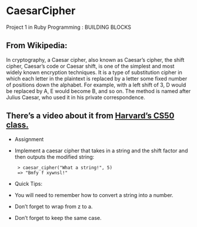 # CaesarCipher
Project 1 in Ruby Programming : BUILDING BLOCKS

## From Wikipedia:

In cryptography, a Caesar cipher, also known as Caesar’s cipher, the shift cipher, Caesar’s code or Caesar shift, is one of the simplest and most widely known encryption techniques. It is a type of substitution cipher in which each letter in the plaintext is replaced by a letter some fixed number of positions down the alphabet. For example, with a left shift of 3, D would be replaced by A, E would become B, and so on. The method is named after Julius Caesar, who used it in his private correspondence.

## There’s a video about it from [Harvard’s CS50 class.](https://www.youtube.com/watch?v=36xNpbosfTY)

* Assignment
*  Implement a caesar cipher that takes in a string and the shift factor and then outputs the modified string:

        > caesar_cipher("What a string!", 5)
        => "Bmfy f xywnsl!"
* Quick Tips:

*  You will need to remember how to convert a string into a number.
*  Don’t forget to wrap from z to a.
*  Don’t forget to keep the same case.
